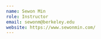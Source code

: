 ```yaml
---
name: Sewon Min
role: Instructor
email: sewonm@berkeley.edu  
website: https://www.sewonmin.com/
---
```

